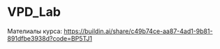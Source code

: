 # VPD_Lab


Мателиалы курса: https://buildin.ai/share/c49b74ce-aa87-4ad1-9b81-891dfbe3938d?code=BP5TJ1

